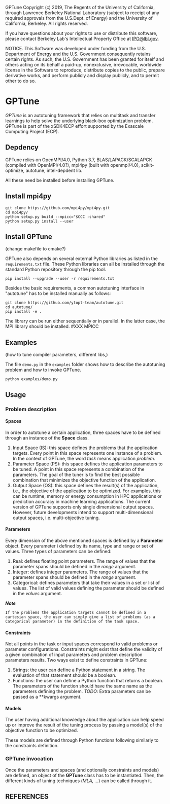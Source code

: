 GPTune Copyright (c) 2019, The Regents of the University of California, through 
Lawrence Berkeley National Laboratory (subject to receipt of any required approvals
from the U.S.Dept. of Energy) and the University of California, Berkeley.
All rights reserved.

If you have questions about your rights to use or distribute this software,
please contact Berkeley Lab's Intellectual Property Office at IPO@lbl.gov.

NOTICE.  This Software was developed under funding from the U.S. Department
of Energy and the U.S. Government consequently retains certain rights.  As
such, the U.S. Government has been granted for itself and others acting on
its behalf a paid-up, nonexclusive, irrevocable, worldwide license in the
Software to reproduce, distribute copies to the public, prepare derivative
works, and perform publicly and display publicly, and to permit other to do so.

# GPTune

*GPTune* is an autotuning framework that relies on multitask and transfer learnings to help solve the underlying black-box optimization problem.
GPTune is part of the xSDK4ECP effort supported by the Exascale Computing Project (ECP).

## Depdency
GPTune relies on OpenMPI/4.0, Python 3.7, BLAS/LAPACK/SCALAPCK (compiled with OpenMPI/4.0?), mpi4py (built with openmpi/4.0), scikit-optimize, autotune, intel-depdent lib. 

All these need be installed before installing GPTune.

## Install mpi4py
```
git clone https://github.com/mpi4py/mpi4py.git
cd mpi4py/
python setup.py build --mpicc="$CCC -shared"
python setup.py install --user
```

## Install GPTune

(change makefile to cmake?)

GPTune also depends on several external Python libraries as listed in the `requirements.txt` file. These Python libraries can all be installed through the standard Python repository through the pip tool.

```
pip install --upgrade --user -r requirements.txt
```
Besides the basic requirements, a common autotuning interface in "autotune" has to be installed manually as follows:

```
git clone https://github.com/ytopt-team/autotune.git
cd autotune/
pip install -e .
```

The library can be run either sequentially or in parallel.  In the latter case, the MPI library should be installed.
#XXX MPICC

## Examples


(how to tune compiler parameters, different libs,)

The file `demo.py` in the `examples` folder shows how to describe the autotuning problem and how to invoke GPTune.

```
python examples/demo.py
```

## Usage

### Problem description

#### Spaces

In order to autotune a certain application, three spaces have to be defined through an instance of the **Space** class.
1. Input Space (IS): this space defines the problems that the application targets.
Every point in this space represents one instance of a problem.
In the context of GPTune, the word *task* means application *problem*.
2. Parameter Space (PS): this space defines the application parameters to be tuned.
A point in this space represents a combination of the parameters.
The goal of the tuner is to find the best possible combination that minimizes the objective function of the application.
3. Output Space (OS): this space defines the result(s) of the application, i.e., the objective of the application to be optimized.
For examples, this can be runtime, memory or energy consumption in HPC applications or prediction accuracy in machine learning applications.
The current version of GPTune supports only single dimensional output spaces.
However, future developments intend to support multi-dimensional output spaces, i.e. multi-objective tuning.

#### Parameters

Every dimension of the above mentioned spaces is defined by a **Parameter** object.
Every parameter i defined by its name, type and range or set of values.
Three types of parameters can be defined:
1. Real: defines floating point parameters.
The range of values that the parameter spans should be defined in the *range* argument.
2. Integer: defines integer parameters.
The range of values that the parameter spans should be defined in the *range* argument.
3. Categorical: defines parameters that take their values in a set or list of values.
The list of valid values defining the parameter should be defined in the *values* argument.

**_Note_**
```
If the problems the application targets cannot be defined in a cartesian space, the user can simply give a list of problems (as a Categorical parameter) in the definition of the task space.
```
#### Constraints

Not all points in the task or input spaces correspond to valid problems or parameter configurations.
Constraints might exist that define the validity of a given combination of input parameters and problem description parameters results.
Two ways exist to define constraints in GPTune:
1. Strings: the user can define a Python statement in a string.
The evaluation of that statement should be a boolean.
2. Functions: the user can define a Python function that returns a boolean.  The parameters of the function should have the same name as the parameters defining the problem.
*TODO*: Extra parameters can be passed as a \*\*kwargs argument.

#### Models

The user having additional knowledge about the application can help speed up or improve the result of the tuning process by passing a model(s) of the objective function to be optimized.

These models are defined through Python functions following similarly to the constraints definition.

### GPTune invocation

Once the parameters and spaces (and optionally constraints and models) are defined, an object of the **GPTune** class has to be instantiated.
Then, the different kinds of tuning techniques (*MLA, ...*) can be called through it.

## REFERENCES

